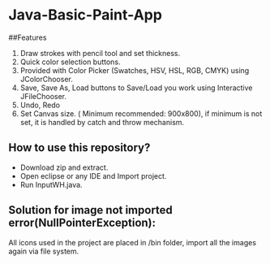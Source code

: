 # Java-Basic-Paint-App

##Features

1. Draw strokes with pencil tool and set thickness.
2. Quick color selection buttons.
3. Provided with Color Picker (Swatches, HSV, HSL, RGB, CMYK) using JColorChooser.
4. Save, Save As, Load buttons to Save/Load you work using Interactive JFileChooser.
5. Undo, Redo
6. Set Canvas size. ( Minimum recommended: 900x800), if minimum is not set, it is handled by catch and throw mechanism.



## How to use this repository?

* Download zip and extract.
* Open eclipse or any IDE and Import project.
* Run InputWH.java.

## Solution for image not imported error(NullPointerException):

All icons used in the project are placed in /bin folder, import all the images again via file system.

